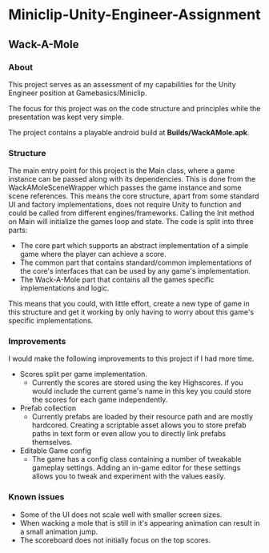 # Miniclip-Unity-Engineer-Assignment
## Wack-A-Mole

### About
This project serves as an assessment of my capabilities for the Unity Engineer position at Gamebasics/Miniclip.

The focus for this project was on the code structure and principles while the presentation was kept very simple.

The project contains a playable android build at **Builds/WackAMole.apk**.

### Structure
The main entry point for this project is the Main class, where a game instance can be passed along with its dependencies.
This is done from the WackAMoleSceneWrapper which passes the game instance and some scene references. This means the core structure, apart from some standard UI and factory implementations, does not require Unity to function and could be called from different engines/frameworks.
Calling the Init method on Main will initialize the games loop and state.
The code is split into three parts: 
- The core part which supports an abstract implementation of a simple game where the player can achieve a score.
- The common part that contains standard/common implementations of the core's interfaces that can be used by any game's implementation.
- The Wack-A-Mole part that contains all the games specific implementations and logic.

This means that you could, with little effort, create a new type of game in this structure and get it working by only having to worry about this game's specific implementations.

### Improvements
I would make the following improvements to this project if I had more time.

- Scores split per game implementation.
    - Currently the scores are stored using the key Highscores. if you would include the current game's name in this key you could store the scores for each game independently.
- Prefab collection
    - Currently prefabs are loaded by their resource path and are mostly hardcored. Creating a scriptable asset allows you to store prefab paths in text form or even allow you to directly link prefabs themselves.
- Editable Game config
    - The game has a config class containing a number of tweakable gameplay settings. Adding an in-game editor for these settings allows you to tweak and experiment with the values easily. 

### Known issues
- Some of the UI does not scale well with smaller screen sizes.
- When wacking a mole that is still in it's appearing animation can result in a small animation jump.
- The scoreboard does not initially focus on the top scores.
